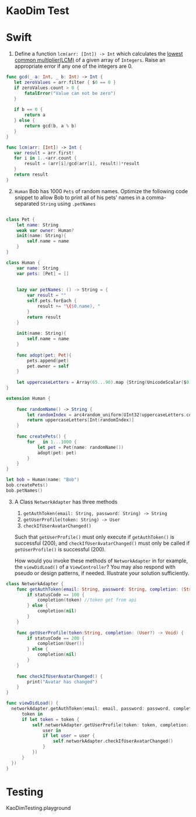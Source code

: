 # KaoDim Test

# Swift
1. Define a function `lcm(arr: [Int]) -> Int` which calculates the [lowest common multiplier(LCM)](https://en.wikipedia.org/wiki/Least_common_multiple) of a given array of `Integers`. Raise an appropriate error if any one of the integers are 0.

 ````swift
 func gcd(_ a: Int, _ b: Int) -> Int {
    let zeroValues = arr.filter { $0 == 0 }
    if zeroValues.count > 0 {
        fatalError("Value can not be zero")
    }
    
    if b == 0 {
        return a
    } else {
        return gcd(b, a % b)
    }
}

func lcm(arr: [Int]) -> Int {
    var result = arr.first!
    for i in 1..<arr.count {
        result = (arr[i]/gcd(arr[i], result))*result
    }
    return result
}
 ````
 2. `Human` Bob has 1000 `Pets` of random names. Optimize the following code snippet to allow Bob to print all of his pets' names in a comma-separated `String` using `.petNames`

````swift

class Pet {
    let name: String
    weak var owner: Human?
    init(name: String){
        self.name = name
    }
}

class Human {
    var name: String
    var pets: [Pet] = []
    
    
    lazy var petNames: () -> String = {
        var result = ""
        self.pets.forEach {
            result += "\($0.name), "
        }
        return result
    }
    
    init(name: String){
        self.name = name
    }
    
    func adopt(pet: Pet){
        pets.append(pet)
        pet.owner = self
    }
    
    let uppercaseLetters = Array(65...90).map {String(UnicodeScalar($0))}
}

extension Human {
    
    func randomName() -> String {
        let randomIndex = arc4random_uniform(UInt32(uppercaseLetters.count))
        return uppercaseLetters[Int(randomIndex)]
    }
    
    func createPets() {
        for _ in 1...1000 {
            let pet = Pet(name: randomName())
            adopt(pet: pet)
        }
    }
}

let bob = Human(name: "Bob")
bob.createPets()
bob.petNames()

````
3. A Class `NetworkAdapter` has three methods 
    1. `getAuthToken(email: String, password: String) -> String`
    2. `getUserProfile(token: String) -> User`
    3. `checkIfUserAvatarChanged()`
    
    Such that `getUserProfile()` must only execute if `getAuthToken()` is successful (200), and `checkIfUserAvatarChanged()` must only be called if `getUserProfile()` is successful (200).
    
    How would you invoke these methods of `NetworkAdapter` in for example, the `viewDidLoad()` of a `ViewController`? You may also respond with pseudo or design patterns, if needed. Illustrate your solution sufficiently.

````swift
class NetworkAdapter {
    func getAuthToken(email: String, password: String, completion: (String?) -> Void) {
        if statusCode == 100 {
            completion(token) //token get from api
        } else {
            completion(nil)
        }
    }
    
    func getUserProfile(token:String, completion: (User?) -> Void) {
        if statusCode == 200 {
            completion(User())
        } else {
            completion(nil)
        }
    }
    
    func checkIfUserAvatarChanged() {
        print("Avatar has changed")
    }
}

func viewDidLoad() {
  networkAdapter.getAuthToken(email: email, password: password, completion: {
      token in
      if let token = token {
          self.networkAdapter.getUserProfile(token: token, completion: {
              user in 
              if let user = user {
                  self.networkAdapter.checkIfUserAvatarChanged()
              }
          })
      }
  })
}
````
# Testing
KaoDimTesting.playground
